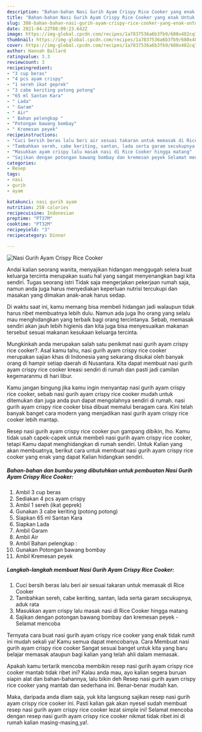 ```yaml
---
description: "Bahan-bahan Nasi Gurih Ayam Crispy Rice Cooker yang enak Untuk Jualan"
title: "Bahan-bahan Nasi Gurih Ayam Crispy Rice Cooker yang enak Untuk Jualan"
slug: 308-bahan-bahan-nasi-gurih-ayam-crispy-rice-cooker-yang-enak-untuk-jualan
date: 2021-04-22T08:09:23.642Z
image: https://img-global.cpcdn.com/recipes/1a7837536a6b3fb9/680x482cq70/nasi-gurih-ayam-crispy-rice-cooker-foto-resep-utama.jpg
thumbnail: https://img-global.cpcdn.com/recipes/1a7837536a6b3fb9/680x482cq70/nasi-gurih-ayam-crispy-rice-cooker-foto-resep-utama.jpg
cover: https://img-global.cpcdn.com/recipes/1a7837536a6b3fb9/680x482cq70/nasi-gurih-ayam-crispy-rice-cooker-foto-resep-utama.jpg
author: Hannah Ballard
ratingvalue: 3.3
reviewcount: 3
recipeingredient:
- "3 cup beras"
- "4 pcs ayam crispy"
- "1 sereh ikat geprek"
- "3 cabe keriting potong potong"
- "65 ml Santan Kara"
- " Lada"
- " Garam"
- " Air"
- " Bahan pelengkap "
- "Potongan bawang bombay"
- " Kremesan peyek"
recipeinstructions:
- "Cuci bersih beras lalu beri air sesuai takaran untuk memasak di Rice Cooker"
- "Tambahkan sereh, cabe keriting, santan, lada serta garam secukupnya, aduk rata"
- "Masukkan ayam crispy lalu masak nasi di Rice Cooker hingga matang"
- "Sajikan dengan potongan bawang bombay dan kremesan peyek Selamat mencoba"
categories:
- Resep
tags:
- nasi
- gurih
- ayam

katakunci: nasi gurih ayam 
nutrition: 258 calories
recipecuisine: Indonesian
preptime: "PT37M"
cooktime: "PT32M"
recipeyield: "3"
recipecategory: Dinner

---
```



![Nasi Gurih Ayam Crispy Rice Cooker](https://img-global.cpcdn.com/recipes/1a7837536a6b3fb9/680x482cq70/nasi-gurih-ayam-crispy-rice-cooker-foto-resep-utama.jpg)

Andai kalian seorang wanita, menyajikan hidangan menggugah selera buat keluarga tercinta merupakan suatu hal yang sangat menyenangkan bagi kita sendiri. Tugas seorang istri Tidak saja mengerjakan pekerjaan rumah saja, namun anda juga harus menyediakan keperluan nutrisi tercukupi dan masakan yang dimakan anak-anak harus sedap.

Di waktu  saat ini, kamu memang bisa membeli hidangan jadi walaupun tidak harus ribet membuatnya lebih dulu. Namun ada juga lho orang yang selalu mau menghidangkan yang terbaik bagi orang tercintanya. Sebab, memasak sendiri akan jauh lebih higienis dan kita juga bisa menyesuaikan makanan tersebut sesuai makanan kesukaan keluarga tercinta. 



Mungkinkah anda merupakan salah satu penikmat nasi gurih ayam crispy rice cooker?. Asal kamu tahu, nasi gurih ayam crispy rice cooker merupakan sajian khas di Indonesia yang sekarang disukai oleh banyak orang di hampir setiap daerah di Nusantara. Kita dapat membuat nasi gurih ayam crispy rice cooker kreasi sendiri di rumah dan pasti jadi camilan kegemaranmu di hari libur.

Kamu jangan bingung jika kamu ingin menyantap nasi gurih ayam crispy rice cooker, sebab nasi gurih ayam crispy rice cooker mudah untuk ditemukan dan juga anda pun dapat mengolahnya sendiri di rumah. nasi gurih ayam crispy rice cooker bisa dibuat memalui beragam cara. Kini telah banyak banget cara modern yang menjadikan nasi gurih ayam crispy rice cooker lebih mantap.

Resep nasi gurih ayam crispy rice cooker pun gampang dibikin, lho. Kamu tidak usah capek-capek untuk membeli nasi gurih ayam crispy rice cooker, tetapi Kamu dapat menghidangkan di rumah sendiri. Untuk Kalian yang akan membuatnya, berikut cara untuk membuat nasi gurih ayam crispy rice cooker yang enak yang dapat Kalian hidangkan sendiri.

<!--inarticleads1-->

##### Bahan-bahan dan bumbu yang dibutuhkan untuk pembuatan Nasi Gurih Ayam Crispy Rice Cooker:

1. Ambil 3 cup beras
1. Sediakan 4 pcs ayam crispy
1. Ambil 1 sereh (ikat geprek)
1. Gunakan 3 cabe keriting (potong potong)
1. Siapkan 65 ml Santan Kara
1. Siapkan  Lada
1. Ambil  Garam
1. Ambil  Air
1. Ambil  Bahan pelengkap :
1. Gunakan Potongan bawang bombay
1. Ambil  Kremesan peyek




<!--inarticleads2-->

##### Langkah-langkah membuat Nasi Gurih Ayam Crispy Rice Cooker:

1. Cuci bersih beras lalu beri air sesuai takaran untuk memasak di Rice Cooker
1. Tambahkan sereh, cabe keriting, santan, lada serta garam secukupnya, aduk rata
1. Masukkan ayam crispy lalu masak nasi di Rice Cooker hingga matang
1. Sajikan dengan potongan bawang bombay dan kremesan peyek - Selamat mencoba




Ternyata cara buat nasi gurih ayam crispy rice cooker yang enak tidak rumit ini mudah sekali ya! Kamu semua dapat mencobanya. Cara Membuat nasi gurih ayam crispy rice cooker Sangat sesuai banget untuk kita yang baru belajar memasak ataupun bagi kalian yang telah ahli dalam memasak.

Apakah kamu tertarik mencoba membikin resep nasi gurih ayam crispy rice cooker mantab tidak ribet ini? Kalau anda mau, ayo kalian segera buruan siapin alat dan bahan-bahannya, lalu bikin deh Resep nasi gurih ayam crispy rice cooker yang mantab dan sederhana ini. Benar-benar mudah kan. 

Maka, daripada anda diam saja, yuk kita langsung sajikan resep nasi gurih ayam crispy rice cooker ini. Pasti kalian gak akan nyesel sudah membuat resep nasi gurih ayam crispy rice cooker lezat simple ini! Selamat mencoba dengan resep nasi gurih ayam crispy rice cooker nikmat tidak ribet ini di rumah kalian masing-masing,ya!.

